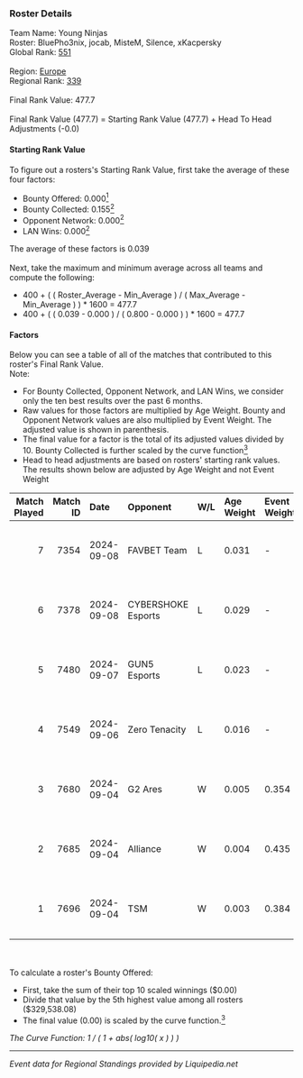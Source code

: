 ### Roster Details<br />
Team Name: Young Ninjas<br />
Roster: BluePho3nix, jocab, MisteM, Silence, xKacpersky<br />
Global Rank: [551](../standings_global.md)<br />
<br />
Region: [Europe]( ../standings_europe.md)<br />
Regional Rank: [339]( ../standings_europe.md)<br />
<br />
Final Rank Value:  477.7<br />
<br />
Final Rank Value (477.7) = Starting Rank Value (477.7) + Head To Head Adjustments (-0.0)<br />

#### Starting Rank Value<br />
To figure out a rosters's Starting Rank Value, first take the average of these four factors:<br />
- Bounty Offered: 0.000[<sup>1</sup>](#table2)
- Bounty Collected: 0.155[<sup>2</sup>](#table1)
- Opponent Network: 0.000[<sup>2</sup>](#table1)
- LAN Wins: 0.000[<sup>2</sup>](#table1)

The average of these factors is 0.039<br />
<br />
Next, take the maximum and minimum average across all teams and compute the following:<br />
- 400 + ( ( Roster_Average - Min_Average ) / ( Max_Average - Min_Average ) ) * 1600 = 477.7
- 400 + ( ( 0.039 - 0.000 ) / ( 0.800 - 0.000 ) ) * 1600 = 477.7


#### Factors<br />
Below you can see a table of all of the matches that contributed to this roster's Final Rank Value.<br />
Note:<br />

- For Bounty Collected, Opponent Network, and LAN Wins, we consider only the ten best results over the past 6 months.
- Raw values for those factors are multiplied by Age Weight. Bounty and Opponent Network values are also multiplied by Event Weight. The adjusted value is shown in parenthesis.
- The final value for a factor is the total of its adjusted values divided by 10. Bounty Collected is further scaled by the curve function[<sup>3</sup>](#curveFunction)
- Head to head adjustments are based on rosters' starting rank values. The results shown below are adjusted by Age Weight and not Event Weight
<span id="table1"></span><br />


| Match Played | Match ID | Date       | Opponent           | W/L | Age Weight | Event Weight | Bounty Collected | Opponent Network | LAN Wins  | H2H Adj. | Roster                                          |
| -: | -: | :- | :- | :- | :- | :- | :- | :- | :- | -: | :- |
|            7 |     7354 | 2024-09-08 | FAVBET Team        | L   | 0.031      | -            | -                | -                | -         |    -0.12 | BluePho3nix, jocab, MisteM, Silence, xKacpersky |
|            6 |     7378 | 2024-09-08 | CYBERSHOKE Esports | L   | 0.029      | -            | -                | -                | -         |    -0.10 | BluePho3nix, jocab, MisteM, Silence, xKacpersky |
|            5 |     7480 | 2024-09-07 | GUN5 Esports       | L   | 0.023      | -            | -                | -                | -         |    -0.05 | BluePho3nix, jocab, MisteM, Silence, xKacpersky |
|            4 |     7549 | 2024-09-06 | Zero Tenacity      | L   | 0.016      | -            | -                | -                | -         |    -0.05 | BluePho3nix, jocab, MisteM, Silence, xKacpersky |
|            3 |     7680 | 2024-09-04 | G2 Ares            | W   | 0.005      | 0.354        | 0.001 (0.000)    | 0.257 (0.000)    | 0 (0.000) |     0.11 | BluePho3nix, jocab, MisteM, Silence, xKacpersky |
|            2 |     7685 | 2024-09-04 | Alliance           | W   | 0.004      | 0.435        | 0.015 (0.000)    | 0.570 (0.001)    | 0 (0.000) |     0.11 | BluePho3nix, jocab, MisteM, Silence, xKacpersky |
|            1 |     7696 | 2024-09-04 | TSM                | W   | 0.003      | 0.384        | 0.009 (0.000)    | 0.127 (0.000)    | 0 (0.000) |     0.07 | BluePho3nix, jocab, MisteM, Silence, xKacpersky |

<br />
<span id="table2"></span><br />
To calculate a roster's Bounty Offered:<br />

- First, take the sum of their top 10 scaled winnings ($0.00)
- Divide that value by the 5th highest value among all rosters ($329,538.08)
- The final value (0.00) is scaled by the curve function.[<sup>3</sup>](#curveFunction)

<span id="curveFunction"></span>_The Curve Function: 1 / ( 1 + abs( log10( x ) ) )_<br />

---
_Event data for Regional Standings provided by Liquipedia.net_<br />
